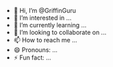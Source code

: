 - 👋 Hi, I’m @GriffinGuru
- 👀 I’m interested in ...
- 🌱 I’m currently learning ...
- 💞️ I’m looking to collaborate on ...
- 📫 How to reach me ...
- 😄 Pronouns: ...
- ⚡ Fun fact: ...

<!---
GriffinGuru/GriffinGuru is a ✨ special ✨ repository because its `README.md` (this file) appears on your GitHub profile.
You can click the Preview link to take a look at your changes.
--->
